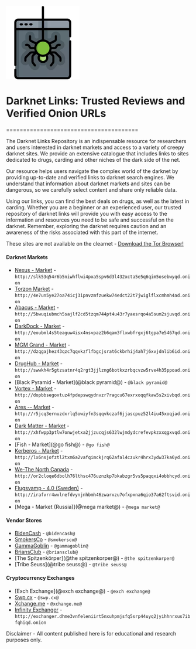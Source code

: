 <img src="/assets/stadadun.webp" width="200">

# Darknet Links: Trusted Reviews and Verified Onion URLs

=======================================

  
The Darknet Links Repository is an indispensable resource for researchers and users interested in darknet markets and access to a variety of creepy darknet sites. We provide an extensive catalogue that includes links to sites dedicated to drugs, carding and other niches of the dark side of the net.

Our resource helps users navigate the complex world of the darknet by providing up-to-date and verified links to darknet search engines. We understand that information about darknet markets and sites can be dangerous, so we carefully select content and share only reliable data.

Using our links, you can find the best deals on drugs, as well as the latest in carding. Whether you are a beginner or an experienced user, our trusted repository of darknet links will provide you with easy access to the information and resources you need to be safe and successful on the darknet. Remember, exploring the darknet requires caution and an awareness of the risks associated with this part of the internet.

These sites are not available on the clearnet - [Download the Tor Browser!](https://www.torproject.org/download/) 


#### Darknet Markets

* [Nexus - Market](http://slk53q54r6b5niwhflwi4pxa5spv6d3l432xcta5e5q6qim5osebwyqd.onion) - `http://slk53q54r6b5niwhflwi4pxa5spv6d3l432xcta5e5q6qim5osebwyqd.onion`
* [Torzon Market](http://4e7un5ye27oa74icj3ipnvzmfzuekw74edct22t7jwiglflxcmhmh4ad.onion) - `http://4e7un5ye27oa74icj3ipnvzmfzuekw74edct22t7jwiglflxcmhmh4ad.onion`
* [Abacus - Market](http://5bwuqiubmch5sajlf2cd5tzqm744pt4u43r7yaesrqo4a5sum2sjuvqd.onion) - `http://5bwuqiubmch5sajlf2cd5tzqm744pt4u43r7yaesrqo4a5sum2sjuvqd.onion`
* [DarkDock - Market](http://eoubml4s5teaguw4isx4nsvpaz2b6qam3flxwbfrgxj6tgpa7e5467qd.onion) - `http://eoubml4s5teaguw4isx4nsvpaz2b6qam3flxwbfrgxj6tgpa7e5467qd.onion`
* [MGM Grand - Market](http://dzqgajhez43qzc7qqxkzflfbgcjsrat6ckbrhij4ah7j6xvjdnlib6id.onion) - `http://dzqgajhez43qzc7qqxkzflfbgcjsrat6ckbrhij4ah7j6xvjdnlib6id.onion`
* [DrugHub - Market](http://swwkh4r5gtzsatnr4q2rgt3jjlzng6botkxzrbqcvzw5rve4h35ppoad.onion) - `http://swwkh4r5gtzsatnr4q2rgt3jjlzng6botkxzrbqcvzw5rve4h35ppoad.onion`
* [Black Pyramid - Market](@black pyramid@) - `@black pyramid@`
* [Vortex - Market](http://dopbbsegoxtuz4fpdepswqydnvzr7ragcu67exrxoqqfkaw5s2xivbqd.onion) - `http://dopbbsegoxtuz4fpdepswqydnvzr7ragcu67exrxoqqfkaw5s2xivbqd.onion`
* [Ares -- Market](http://r5jcq3ernuzdxrlq5owiyfn3sqqvkczaf6jjascpuz52l4iu45xoqjad.onion) - `http://r5jcq3ernuzdxrlq5owiyfn3sqqvkczaf6jjascpuz52l4iu45xoqjad.onion`
* [Dark Matter - Market](http://xhfwpp3ptlw7onwjetxa2jjzucqjs632lwjmdydcrefevpkzxxqgxvqd.onion) - `http://xhfwpp3ptlw7onwjetxa2jjzucqjs632lwjmdydcrefevpkzxxqgxvqd.onion`
* [Fish - Market](@go fish@) - `@go fish@`
* [Kerberos - Market](http://lx6nsjofztl2txm6a2vafqimckjrq62afal4czukr4hrx3ydw37ka6yd.onion) - `http://lx6nsjofztl2txm6a2vafqimckjrq62afal4czukr4hrx3ydw37ka6yd.onion`
* [We-The North Canada](http://or2cloqe6dbolh76lthsc476uznzkp7bkabzgr5vs5paqqxi4obbhcyd.onion) - `http://or2cloqe6dbolh76lthsc476uznzkp7bkabzgr5vs5paqqxi4obbhcyd.onion`
* [Flugsvamp - 4.0 (Sweden)](http://irafvrr4wvlnefdvynjnhbmh46zwarvzu7ofxpxna6qio37a62ftsvid.onion) - `http://irafvrr4wvlnefdvynjnhbmh46zwarvzu7ofxpxna6qio37a62ftsvid.onion`
* [Mega - Market (Russia)](@mega market@) - `@mega market@`


#### Vendor Stores

* [BidenCash](@bidencash@) - `@bidencash@`
* [SmokersCo](@smokersco@) - `@smokersco@`
* [GammaGoblin](@gammagoblin@) - `@gammagoblin@`
* [BriansClub](@briansclub@) - `@briansclub@`
* [The Spitzenkörper](@the spitzenkorper@) - `@the spitzenkorper@`
* [Tribe Seuss](@tribe seuss@) - `@tribe seuss@`


#### Cryptocurrency Exchanges

* [Exch Exchange](@exch exchange@) - `@exch exchange@`
* [Swp.cx](@swp.cx@) - `@swp.cx@`
* [Xchange.me](@xchange.me@) - `@xchange.me@`
* [Infinity Exchanger](http://exchanger.dhme3vnfeleniirt5nxuhpmjsfq5srp44uyq2jyihhnrxus7ibfqhiqd.onion) - `http://exchanger.dhme3vnfeleniirt5nxuhpmjsfq5srp44uyq2jyihhnrxus7ibfqhiqd.onion`


Disclaimer - All content published here is for educational and research purposes only. 